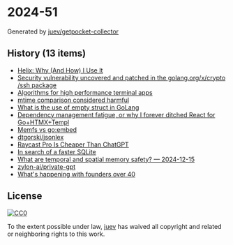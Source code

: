 # 2024-51

Generated by [juev/getpocket-collector](https://github.com/juev/getpocket-collector)

## History (13 items)

- [Helix: Why (And How) I Use It](https://jonathan-frere.com/posts/helix/)
- [Security vulnerability uncovered and patched in the golang.org/x/crypto /ssh package](https://platform.sh/blog/uncovered-and-patched-golang-vunerability/)
- [Algorithms for high performance terminal apps](https://textual.textualize.io/blog/2024/12/12/algorithms-for-high-performance-terminal-apps/)
- [mtime comparison considered harmful](https://apenwarr.ca/log/20181113)
- [What is the use of empty struct in GoLang](https://www.pixelstech.net/article/1677371161-What-is-the-use-of-empty-struct-in-GoLang)
- [Dependency management fatigue, or why I forever ditched React for Go+HTMX+Templ](https://blog.erodriguez.de/dependency-management-fatigue-or-why-i-forever-ditched-react-for-go-htmx-templ/)
- [Memfs vs go:embed](https://kilabit.info/journal/2024/memfs_vs_goembed/)
- [dtgorski/jsonlex](https://github.com/dtgorski/jsonlex)
- [Raycast Pro Is Cheaper Than ChatGPT](https://medium.com/productivity-matters/raycast-pro-is-cheaper-than-chatgpt-b57e4a3e30af)
- [In search of a faster SQLite](https://avi.im/blag/2024/faster-sqlite/)
- [What are temporal and spatial memory safety? — 2024-12-15](https://blog.yoshuawuyts.com/temporal-spatial-memory-safety/)
- [zylon-ai/private-gpt](https://github.com/zylon-ai/private-gpt)
- [What's happening with founders over 40](https://justinjackson.ca/over-40/)

## License

[![CC0](https://mirrors.creativecommons.org/presskit/buttons/88x31/svg/cc-zero.svg)](https://creativecommons.org/publicdomain/zero/1.0/)

To the extent possible under law, [juev](https://github.com/juev) has waived all copyright and related or neighboring rights to this work.

